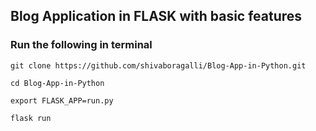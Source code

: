## Blog Application in FLASK with basic features


### Run the following in terminal  

```
git clone https://github.com/shivaboragalli/Blog-App-in-Python.git

cd Blog-App-in-Python

export FLASK_APP=run.py

flask run

```